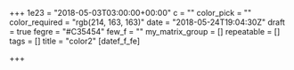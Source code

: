 +++
1e23 = "2018-05-03T03:00:00+00:00"
c = ""
color_pick = ""
color_required = "rgb(214, 163, 163)"
date = "2018-05-24T19:04:30Z"
draft = true
fegre = "#C35454"
few_f = ""
my_matrix_group = []
repeatable = []
tags = []
title = "color2"
[datef_f_fe]

+++
